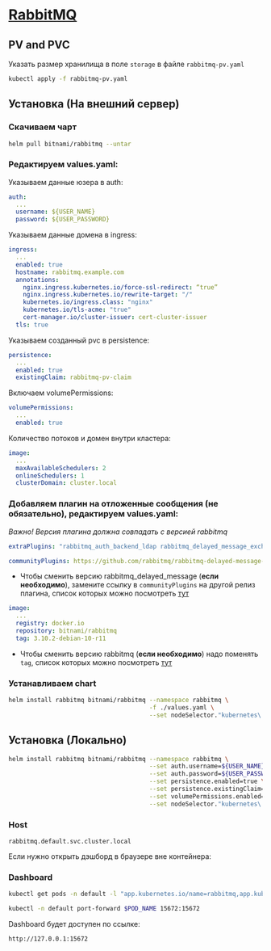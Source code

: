 # [RabbitMQ](https://github.com/bitnami/charts/tree/master/bitnami/rabbitmq)

## PV and PVC

Указать размер хранилища в поле `storage` в файле `rabbitmq-pv.yaml`

```bash
kubectl apply -f rabbitmq-pv.yaml
```

## Установка (На внешний сервер)

### Скачиваем чарт

```bash
helm pull bitnami/rabbitmq --untar
```

### Редактируем values.yaml:

Указываем данные юзера в auth:

```yaml
auth:
  ...
  username: ${USER_NAME}
  password: ${USER_PASSWORD}
```

Указываем данные домена в ingress:

```yaml
ingress:
  ...
  enabled: true
  hostname: rabbitmq.example.com
  annotations:
    nginx.ingress.kubernetes.io/force-ssl-redirect: “true”
    nginx.ingress.kubernetes.io/rewrite-target: "/"
    kubernetes.io/ingress.class: "nginx"
    kubernetes.io/tls-acme: "true"
    cert-manager.io/cluster-issuer: cert-cluster-issuer
  tls: true
```

Указываем созданный pvc в persistence:

```yaml
persistence:
  ...
  enabled: true
  existingClaim: rabbitmq-pv-claim
```

Включаем volumePermissions:

```yaml
volumePermissions:
  ...
  enabled: true
```

Количество потоков и домен внутри кластера:

```yaml
image:
  ...
  maxAvailableSchedulers: 2
  onlineSchedulers: 1
  clusterDomain: cluster.local
```

### Добавляем плагин на отложенные сообщения (не обязательно), редактируем values.yaml:

*Важно! Версия плагина должна совпадать с версией rabbitmq*

```yaml
extraPlugins: "rabbitmq_auth_backend_ldap rabbitmq_delayed_message_exchange"

communityPlugins: https://github.com/rabbitmq/rabbitmq-delayed-message-exchange/releases/download/3.10.2/rabbitmq_delayed_message_exchange-3.10.2.ez
```

* Чтобы сменить версию rabbitmq_delayed_message (**если необходимо**), замените ссылку в `communityPlugins` на другой релиз плагина, список которых можно посмотреть [тут](https://github.com/rabbitmq/rabbitmq-delayed-message-exchange/releases/)

```yaml
image:
  ...
  registry: docker.io
  repository: bitnami/rabbitmq
  tag: 3.10.2-debian-10-r11
```

* Чтобы сменить версию rabbitmq (**если необходимо**) надо поменять `tag`, список которых можно посмотреть [тут](https://hub.docker.com/r/bitnami/rabbitmq/tags)

### Устанавливаем chart

```bash
helm install rabbitmq bitnami/rabbitmq --namespace rabbitmq \
                                       -f ./values.yaml \
                                       --set nodeSelector."kubernetes\.io/hostname"=${название_ноды}
```

## Установка (Локально)

```bash
helm install rabbitmq bitnami/rabbitmq --namespace rabbitmq \
                                       --set auth.username=${USER_NAME} \
                                       --set auth.password=${USER_PASSWORD} \
                                       --set persistence.enabled=true \
                                       --set persistence.existingClaim=rabbitmq-pv-claim \
                                       --set volumePermissions.enabled=true \
                                       --set nodeSelector."kubernetes\.io/hostname"=${название_ноды}
```

### Host

`rabbitmq.default.svc.cluster.local`

Если нужно открыть дэшборд в браузере вне контейнера:

### Dashboard

```bash
kubectl get pods -n default -l "app.kubernetes.io/name=rabbitmq,app.kubernetes.io/instance=rabbitmq" -o jsonpath="{.items[0].metadata.name}"

kubectl -n default port-forward $POD_NAME 15672:15672
```

Dashboard будет доступен по ссылке:

`http://127.0.0.1:15672`
